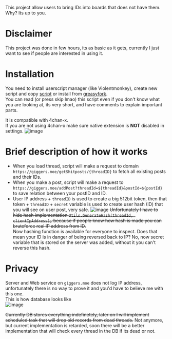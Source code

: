 This project allow users to bring IDs into boards that does not have them.
Why? Its up to you.

# Disclaimer
This project was done in few hours, its as basic as it gets, currently I just want to see if people are interested in using it.

# Installation
You need to install userscript manager (like Violentmonkey), create new script and copy [script](userscript.js) or install from [greasyfork](https://greasyfork.org/en/scripts/485980-4chan-idficator).<br>
You can read (or press skip lmao) this script even if you don't know what you are looking at, its very short, and have comments to explain important parts. <br>

It is compatible with 4chan-x. <br>
If you are not using 4chan-x make sure native extension is **NOT** disabled in settings.
![image](https://github.com/doomkek/4chanIdificator/assets/141933494/426662d0-d1b5-4d1e-91ad-50a361ca5e9d)


# Brief description of how it works
- When you load thread, script will make a request to domain `https://giggers.moe/getShitposts/{threadID}` to fetch all existing posts and their IDs. 
- When you make a post, script will make a request to `https://giggers.moe/addPost?threadId=${threadId}&postId=${postId}` to save relation between your postID and ID. 
- User IP address + `threadID` is used to create a big 512bit token, then that token + `threadID` + `secret` variable is used to create user hash (ID) that you will see on user post, very safe.
![image](https://github.com/doomkek/4chanIdificator/assets/141933494/a51a8427-b099-4e98-b2f9-266622bd7b6f)
~~Unfortunately I have to hide hash implementation `Utils.GenerateHash(threadId, clientIpAddress);` because if people know how hash is made you can bruteforce real IP address from ID.~~ <br>
Now hashing function is available for everyone to inspect. Does that mean your ID is in danger of being reversed back to IP? No, now secret variable that is stored on the server was added, without it you can't reverse this hash.

# Privacy
Server and Web service on `giggers.moe` does not log IP address, unfortunately there is no way to prove it and you'd have to believe me with this one. <br>
This is how database looks like <br>
![image](https://github.com/doomkek/4chanIdificator/assets/141933494/b573176b-5b93-450c-b1f8-96f7cd86be6b)

~~Currently DB stores everything indefinetely, later on I will implement scheduled task that will drop old records from dead threads.~~
Not anymore, but current implementation is retarded, soon there will be a better implementation that will check every thread in the DB if its dead or not.

